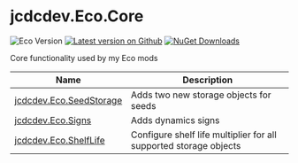 # jcdcdev.Eco.Core

![Eco Version](https://badgen.net/static/Eco/v0.10.3+/3a93b4)
[![Latest version on Github](https://badgen.net/github/tag/jcdcdev/jcdcdev.Eco.Core?color=3a93b4&label=Mod)](https://github.com/jcdcdev/jcdcdev.Eco.Core/releases/latest)
[![NuGet Downloads](https://badgen.net/https/nuget-downloads-oncgeo0zefvy.runkit.sh/jcdcdev.eco.core?color=3a93b4&label=NuGet%20Downloads)](https://www.nuget.org/packages/jcdcdev.Eco.Core/)

Core functionality used by my Eco mods

| Name                                                                    | Description                                                       |
|-------------------------------------------------------------------------|-------------------------------------------------------------------|
| [jcdcdev.Eco.SeedStorage](https://mod.io/g/eco/m/jcdcdevecoseedstorage) | Adds two new storage objects for seeds                            |
| [jcdcdev.Eco.Signs](https://mod.io/g/eco/m/jcdcdevecosigns)             | Adds dynamics signs                                               |
| [jcdcdev.Eco.ShelfLife](https://mod.io/g/eco/m/jcdcdevecoshelflife)     | Configure shelf life multiplier for all supported storage objects |